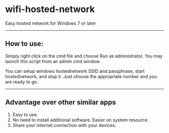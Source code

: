 wifi-hosted-network
===================

Easy hosted network for Windows 7 or later

-----------
How to use:
-----------

Simply right click on the cmd file and choose Run as administrator.
You may launch this script from an admin cmd window.

You can setup windows hostednetwork SSID and passphrase, start hostednetwork, and stop it. Just choose the appropriate number and you are ready to go.

---------------------------------
Advantage over other similar apps
---------------------------------
1. Easy to use.
2. No need to install additional software. Easier on system resource.
3. Share your internet connection with your devices.


